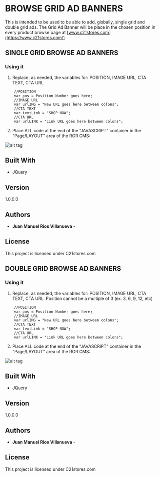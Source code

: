 # BROWSE GRID AD BANNERS
This is intended to be used to be able to add, globally, single grid and double grid ads.
The Grid Ad Banner will be place in the chosen position in every product browse page at [www.c21stores.com](https://www.c21stores.com/) 

## SINGLE GRID BROWSE AD BANNERS

### Using it

1) Replace, as needed, the variables for: POSITION, IMAGE URL, CTA TEXT, CTA URL

``` 
	//POSITION
	var pos = Position Number goes here;
	//IMAGE URL
	var urlIMG = "New URL goes here between colons";
	//CTA TEXT
	var textLink = "SHOP NOW";
	//CTA URL
	var urlLINK = "Link URL goes here between colons";
```

2) Place ALL code at the end of the "JAVASCRIPT" container in the "Page/LAYOUT" area of the ROR CMS:

![alt tag](https://www.c21stores.com/media/W1siZiIsIjIwMTYvMDYvMDEvMTEvMDgvMDYvOTc0L1NjcmVlbl9TaG90XzIwMTZfMDZfMDFfYXRfMTEuMDMuMThfQU0ucG5nIl1d/Screen%20Shot%202016-06-01%20at%2011.03.18%20AM.png?sha=6b211be4b6b046e3)


## Built With

* JQuery

## Version

1.0.0.0

## Authors

* **Juan Manuel Rios Villanueva** - <!-- *Initial work* - [PurpleBooth](https://github.com/PurpleBooth) -->

<!-- See also the list of [contributors](https://github.com/your/project/contributors) who participated in this project. -->

## License

This project is licensed under C21stores.com<!--  - see the [LICENSE.md](LICENSE.md) file for details -->

<!-- ## Acknowledgments

* Hat tip to anyone who's code was used
* Inspiration
* etc
 -->




## DOUBLE GRID BROWSE AD BANNERS

### Using it

1) Replace, as needed, the variables for: POSITION, IMAGE URL, CTA TEXT, CTA URL. Position cannot be a multiple of 3 (ex. 3, 6, 9, 12, etc)

``` 
	//POSITION
	var pos = Position Number goes here;
	//IMAGE URL
	var urlIMG = "New URL goes here between colons";
	//CTA TEXT
	var textLink = "SHOP NOW";
	//CTA URL
	var urlLINK = "Link URL goes here between colons";
```

2) Place ALL code at the end of the "JAVASCRIPT" container in the "Page/LAYOUT" area of the ROR CMS:

![alt tag](https://www.c21stores.com/media/W1siZiIsIjIwMTYvMDYvMDEvMTEvMDgvMDYvOTc0L1NjcmVlbl9TaG90XzIwMTZfMDZfMDFfYXRfMTEuMDMuMThfQU0ucG5nIl1d/Screen%20Shot%202016-06-01%20at%2011.03.18%20AM.png?sha=6b211be4b6b046e3)


## Built With

* JQuery

## Version

1.0.0.0

## Authors

* **Juan Manuel Rios Villanueva** - <!-- *Initial work* - [PurpleBooth](https://github.com/PurpleBooth) -->

<!-- See also the list of [contributors](https://github.com/your/project/contributors) who participated in this project. -->

## License

This project is licensed under C21stores.com<!--  - see the [LICENSE.md](LICENSE.md) file for details -->

<!-- ## Acknowledgments

* Hat tip to anyone who's code was used
* Inspiration
* etc
 -->